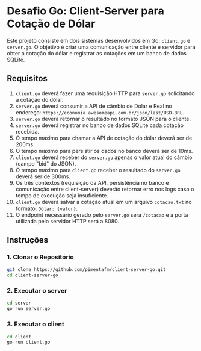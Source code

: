 # Desafio Go: Client-Server para Cotação de Dólar

Este projeto consiste em dois sistemas desenvolvidos em Go: `client.go` e `server.go`. O objetivo é criar uma comunicação entre cliente e servidor para obter a cotação do dólar e registrar as cotações em um banco de dados SQLite.

## Requisitos

1. `client.go` deverá fazer uma requisição HTTP para `server.go` solicitando a cotação do dólar.
2. `server.go` deverá consumir a API de câmbio de Dólar e Real no endereço: `https://economia.awesomeapi.com.br/json/last/USD-BRL`.
3. `server.go` deverá retornar o resultado no formato JSON para o cliente.
4. `server.go` deverá registrar no banco de dados SQLite cada cotação recebida.
5. O tempo máximo para chamar a API de cotação do dólar deverá ser de 200ms.
6. O tempo máximo para persistir os dados no banco deverá ser de 10ms.
7. `client.go` deverá receber do `server.go` apenas o valor atual do câmbio (campo "bid" do JSON).
8. O tempo máximo para `client.go` receber o resultado do `server.go` deverá ser de 300ms.
9. Os três contextos (requisição da API, persistência no banco e comunicação entre client-server) deverão retornar erro nos logs caso o tempo de execução seja insuficiente.
10. `client.go` deverá salvar a cotação atual em um arquivo `cotacao.txt` no formato: `Dólar: {valor}`.
11. O endpoint necessário gerado pelo `server.go` será `/cotacao` e a porta utilizada pelo servidor HTTP será a 8080.

## Instruções

### 1. Clonar o Repositório

```bash
git clone https://github.com/pimentafm/client-server-go.git
cd client-server-go
```
### 2. Executar o server

```bash
cd server
go run server.go
```
### 3. Executar o client

```bash
cd client
go run client.go
```

